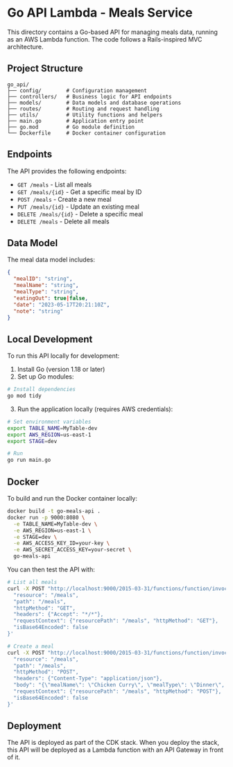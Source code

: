 # Go API Lambda - Meals Service

This directory contains a Go-based API for managing meals data, running as an AWS Lambda function. The code follows a Rails-inspired MVC architecture.

## Project Structure

```
go_api/
├── config/        # Configuration management
├── controllers/   # Business logic for API endpoints
├── models/        # Data models and database operations
├── routes/        # Routing and request handling
├── utils/         # Utility functions and helpers
├── main.go        # Application entry point
├── go.mod         # Go module definition
└── Dockerfile     # Docker container configuration
```

## Endpoints

The API provides the following endpoints:

- `GET /meals` - List all meals
- `GET /meals/{id}` - Get a specific meal by ID
- `POST /meals` - Create a new meal
- `PUT /meals/{id}` - Update an existing meal
- `DELETE /meals/{id}` - Delete a specific meal
- `DELETE /meals` - Delete all meals

## Data Model

The meal data model includes:

```json
{
  "mealID": "string",
  "mealName": "string",
  "mealType": "string",
  "eatingOut": true|false,
  "date": "2023-05-17T20:21:10Z",
  "note": "string"
}
```

## Local Development

To run this API locally for development:

1. Install Go (version 1.18 or later)
2. Set up Go modules:

```bash
# Install dependencies
go mod tidy
```

3. Run the application locally (requires AWS credentials):

```bash
# Set environment variables
export TABLE_NAME=MyTable-dev
export AWS_REGION=us-east-1
export STAGE=dev

# Run
go run main.go
```

## Docker

To build and run the Docker container locally:

```bash
docker build -t go-meals-api .
docker run -p 9000:8080 \
  -e TABLE_NAME=MyTable-dev \
  -e AWS_REGION=us-east-1 \
  -e STAGE=dev \
  -e AWS_ACCESS_KEY_ID=your-key \
  -e AWS_SECRET_ACCESS_KEY=your-secret \
  go-meals-api
```

You can then test the API with:

```bash
# List all meals
curl -X POST "http://localhost:9000/2015-03-31/functions/function/invocations" -d '{
  "resource": "/meals", 
  "path": "/meals", 
  "httpMethod": "GET", 
  "headers": {"Accept": "*/*"}, 
  "requestContext": {"resourcePath": "/meals", "httpMethod": "GET"}, 
  "isBase64Encoded": false
}'

# Create a meal
curl -X POST "http://localhost:9000/2015-03-31/functions/function/invocations" -d '{
  "resource": "/meals", 
  "path": "/meals", 
  "httpMethod": "POST", 
  "headers": {"Content-Type": "application/json"}, 
  "body": "{\"mealName\": \"Chicken Curry\", \"mealType\": \"Dinner\", \"eatingOut\": false, \"date\": \"2023-05-17T20:21:10Z\", \"note\": \"Delicious meal\"}", 
  "requestContext": {"resourcePath": "/meals", "httpMethod": "POST"}, 
  "isBase64Encoded": false
}'
```

## Deployment

The API is deployed as part of the CDK stack. When you deploy the stack, this API will be deployed as a Lambda function with an API Gateway in front of it. 